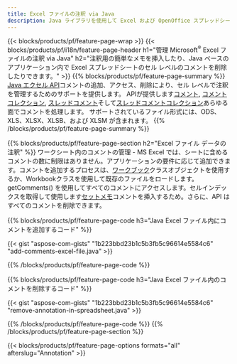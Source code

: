 ```yaml
---
title: Excel ファイルの注釈 via Java
description: Java ライブラリを使用して Excel および OpenOffice スプレッドシートのデータ注釈を追加または削除します。
---
```

{{< blocks/products/pf/feature-page-wrap >}}
{{< blocks/products/pf/i18n/feature-page-header h1="管理 Microsoft<sup>&reg;</sup> Excel ファイルの注釈 via Java" h2="注釈用の簡単なメモを挿入したり、Java ベースのアプリケーション内で Excel スプレッドシートのセル レベルのコメントを削除したりできます。" >}}
{{% blocks/products/pf/feature-page-summary %}}
[Java エクセル API](/cells/ja/java/)コメントの追加、アクセス、削除により、セル レベルで注釈を管理するためのサポートを提供します。 APIが提供します[コメント](https://reference.aspose.com/cells/java/com.aspose.cells/Comment), [コメントコレクション](https://reference.aspose.com/cells/java/com.aspose.cells/CommentCollection), [スレッドコメント](https://reference.aspose.com/cells/java/com.aspose.cells/ThreadedComment)そして[スレッドコメントコレクション](https://reference.aspose.com/cells/java/com.aspose.cells/ThreadedCommentCollection)あらゆる面でコメントを処理します。
サポートされているファイル形式には、ODS、XLS、XLSX、XLSB、および XLSM が含まれます。
{{% /blocks/products/pf/feature-page-summary %}}

{{% blocks/products/pf/feature-page-section h2="Excel ファイル データの注釈" %}}
ワークシート内のコメントの管理 - MS Excel では、シートに含めるコメントの数に制限はありません。アプリケーションの要件に応じて追加できます。コメントを追加するプロセスは、[ワークブック](https://reference.aspose.com/cells/java/com.aspose.cells/Workbook)クラスオブジェクトを使用するか、Workbookクラスを使用して既存のファイルをロードします。 getComments() を使用してすべてのコメントにアクセスします。セルインデックスを取得して使用します[セットメモ](https://reference.aspose.com/cells/java/com.aspose.cells/comment#Note)コメントを挿入するため。さらに、API はすべてのコメントを削除できます。

{{% blocks/products/pf/feature-page-code h3="Java Excel ファイル内にコメントを追加するコード" %}}

{{< gist "aspose-com-gists" "1b223bbd23b1c5b3fb5c96614e5584c6" "add-comments-excel-file.java" >}}

{{% /blocks/products/pf/feature-page-code %}}

{{% blocks/products/pf/feature-page-code h3="Java Excel ファイル内のコメントを削除するコード" %}}

{{< gist "aspose-com-gists" "1b223bbd23b1c5b3fb5c96614e5584c6" "remove-annotation-in-spreadsheet.java" >}}

{{% /blocks/products/pf/feature-page-code %}}
{{% /blocks/products/pf/feature-page-section %}}

{{< blocks/products/pf/feature-page-options formats="all" afterslug="Annotation" >}}

